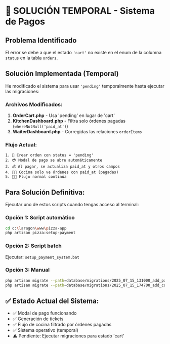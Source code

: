 # 🚨 SOLUCIÓN TEMPORAL - Sistema de Pagos

## Problema Identificado
El error se debe a que el estado `'cart'` no existe en el enum de la columna `status` en la tabla `orders`.

## Solución Implementada (Temporal)
He modificado el sistema para usar `'pending'` temporalmente hasta ejecutar las migraciones:

### Archivos Modificados:
1. **OrderCart.php** - Usa 'pending' en lugar de 'cart'
2. **KitchenDashboard.php** - Filtra solo órdenes pagadas (`whereNotNull('paid_at')`)
3. **WaiterDashboard.php** - Corregidas las relaciones `orderItems`

### Flujo Actual:
```
1. 🛒 Crear orden con status = 'pending'
2. 💳 Modal de pago se abre automáticamente
3. 💰 Al pagar, se actualiza paid_at y otros campos
4. 👨‍🍳 Cocina solo ve órdenes con paid_at (pagadas)
5. 🧑‍💼 Flujo normal continúa
```

## Para Solución Definitiva:
Ejecutar uno de estos scripts cuando tengas acceso al terminal:

### Opción 1: Script automático
```bash
cd c:\laragon\www\pizza-app
php artisan pizza:setup-payment
```

### Opción 2: Script batch
Ejecutar: `setup_payment_system.bat`

### Opción 3: Manual
```bash
php artisan migrate --path=database/migrations/2025_07_15_131000_add_payment_fields_to_orders_table.php
php artisan migrate --path=database/migrations/2025_07_15_174700_add_cart_status_to_orders_table.php
```

## ✅ Estado Actual del Sistema:
- ✅ Modal de pago funcionando
- ✅ Generación de tickets
- ✅ Flujo de cocina filtrado por órdenes pagadas
- ✅ Sistema operativo (temporal)
- ⚠️ Pendiente: Ejecutar migraciones para estado 'cart'
